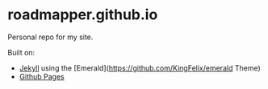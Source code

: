 # roadmapper.github.io

Personal repo for my site.

Built on:

- [Jekyll](http://jekyllrb.com) using the [Emerald](https://github.com/KingFelix/emerald Theme)
- [Github Pages](https://pages.github.com)
